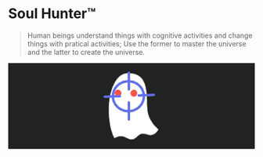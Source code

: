 # Soul Hunter™
> Human beings understand things with cognitive activities and change things with pratical activities; 
> Use the former to master the universe and the latter to create the universe.

![It's SH™](./pic1.png)
